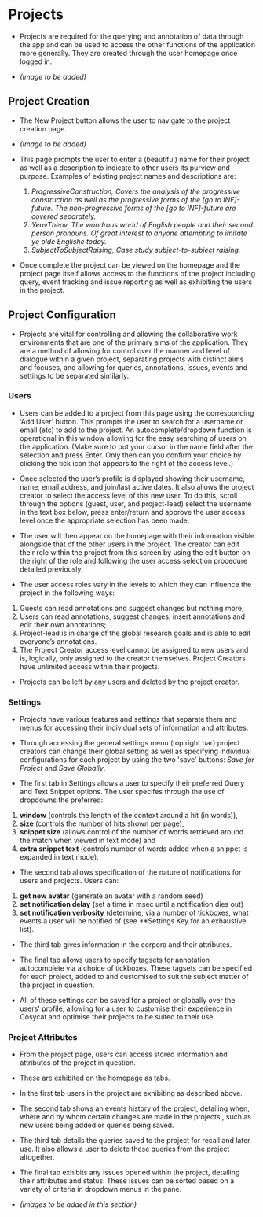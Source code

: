 # **Projects**

* Projects are required for the querying and annotation of data through the app and can be used to access the other functions of the application more generally. They are created through the user homepage once logged in.

* *(Image to be added)*

 ## **Project Creation**

* The New Project button allows the user to navigate to the project creation page.

* *(Image to be added)*

* This page prompts the user to enter a (beautiful) name for their project as well as a description to indicate to other users its purview and purpose. Examples of existing project names and descriptions are:
  1. *ProgressiveConstruction, Covers the analysis of the progressive construction as well as the progressive forms of the [go to INF]-    future. The non-progressive forms of the [go to INF]-future are covered separately.*
  2. *YeovTheov, The wondrous world of English people and their second person pronouns. Of great interest to anyone attempting to imitate ye olde Englishe today.*
  3. *SubjectToSubjectRaising, Case study subject-to-subject raising.*
  
 * Once complete the project can be viewed on the homepage and the project page itself allows access to the functions of the project including query, event tracking and issue reporting as well as exhibiting the users in the project.
  
  ## **Project Configuration**
  
  * Projects are vital for controlling and allowing the collaborative work environments that are one of the primary aims of the application. They are a method of allowing for control over the manner and level of dialogue within a given project, separating projects with distinct aims and focuses, and allowing for queries, annotations, issues, events and settings to be separated similarly. 

  ### **Users**
  
  *	Users can be added to a project from this page using the corresponding ‘Add User’ button. This prompts the user to search for a username or email (etc) to add to the project. An autocomplete/dropdown function is operational in this window allowing for the easy searching of users on the application. (Make sure to put your cursor in the name field after the selection and press Enter. Only then can you confirm your choice by clicking the tick icon that appears to the right of the access level.)
  
  *	Once selected the user’s profile is displayed showing their username, name, email address, and join/last active dates. It also allows the project creator to select the access level of this new user. To do this, scroll through the options (guest, user, and project-lead) select the username in the text box below, press enter/return and approve the user access level once the appropriate selection has been made.
  
  * The user will then appear on the homepage with their information visible alongside that of the other users in the project. The creator can edit their role within the project from this screen by using the edit button on the right of the role and following the user access selection procedure detailed previously.
  
  * The user access roles vary in the levels to which they can influence the project in the following ways: 
  1. Guests can read annotations and suggest changes but nothing more; 
  2. Users can read annotations, suggest changes, insert annotations and edit their own annotations; 
  3. Project-lead is in charge of the global research goals and is able to edit everyone’s annotations. 
  4. The Project Creator access level cannot be assigned to new users and is, logically, only assigned to the creator themselves. Project Creators have unlimited access within their projects.
  
  *	Projects can be left by any users and deleted by the project creator.
  
  ### **Settings**
    
  * Projects have various features and settings that separate them and menus for accessing their individual sets of information and attributes. 
  
  * Through accessing the general settings menu (top right bar) project creators can change their global setting as well as specifying individual configurations for each project by using the two 'save' buttons: *Save for Project* and *Save Globally*.
  
  * The first tab in Settings allows a user to specify their preferred Query and Text Snippet options. The user specifes through the use of dropdowns the preferred:
  1. **window** (controls the length of the context around a hit (in words)), 
  2. **size** (controls the number of hits shown per page), 
  3. **snippet size** (allows control of the number of words retrieved around the match when viewed in text mode) and 
  4. **extra snippet text** (controls number of words added when a snippet is expanded in text mode). 
  
  * The second tab allows specification of the nature of notifications for users and projects. Users can:
  1. **get new avatar** (generate an avatar with a random seed)
  2. **set notification delay** (set a time in msec until a notification dies out)
  3. **set notification verbosity** (determine, via a number of tickboxes, what events a user will be notified of (see **Settings Key for an exhaustive list).
  
  * The third tab gives information in the corpora and their attributes.
  
  * The final tab allows users to specify tagsets for annotation autocomplete via a choice of tickboxes. These tagsets can be specified for each project, added to and customised to suit the subject matter of the project in question.
  
  * All of these settings can be saved for a project or globally over the users' profile, allowing for a user to customise their experience in Cosycat and optimise their projects to be suited to their use.
  
  ### **Project Attributes**
  
  * From the project page, users can access stored information and attributes of the project in question. 
  
  * These are exhibited on the homepage as tabs. 
  
  * In the first tab users in the project are exhibiting as described above.
  
  * The second tab shows an events history of the project, detailing when, where and by whom certain changes are made in the projects , such as new users being added or queries being saved.
  
  * The third tab details the queries saved to the project for recall and later use. It also allows a user to delete these queries from the project altogether.
  
  * The final tab exhibits any issues opened within the project, detailing their attributes and status. These issues can be sorted based on a variety of criteria in dropdown menus in the pane.
  
  * *(Images to be added in this section)*
  
  
 



